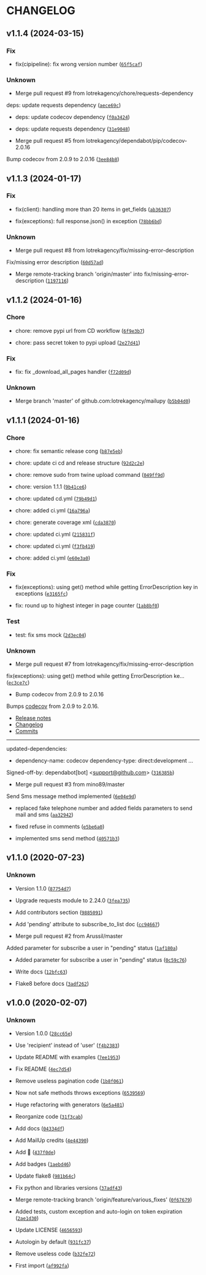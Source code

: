 # CHANGELOG



## v1.1.4 (2024-03-15)

### Fix

* fix(cipipeline): fix wrong version number ([`65f5caf`](https://github.com/lotrekagency/mailupy/commit/65f5caf6d170c9ee9292055643a0620c5e22c80d))

### Unknown

* Merge pull request #9 from lotrekagency/chore/requests-dependency

deps: update requests dependency ([`aece69c`](https://github.com/lotrekagency/mailupy/commit/aece69ccf99d605889660af9e15c9ae395f1be11))

* deps: update codecov dependency ([`f0a3424`](https://github.com/lotrekagency/mailupy/commit/f0a3424ef0fe3d5ba226febdab01d3d0487b8efe))

* deps: update requests dependency ([`31e9048`](https://github.com/lotrekagency/mailupy/commit/31e9048be49bdde81f8450057b71a21f4e8de9b6))

* Merge pull request #5 from lotrekagency/dependabot/pip/codecov-2.0.16

Bump codecov from 2.0.9 to 2.0.16 ([`3ee84b8`](https://github.com/lotrekagency/mailupy/commit/3ee84b84de27bc60e70e4b7144cb8ece69c6b040))


## v1.1.3 (2024-01-17)

### Fix

* fix(client): handling more than 20 items in get_fields ([`ab36307`](https://github.com/lotrekagency/mailupy/commit/ab36307aa963de85d35c088a96a34ee27b3a1207))

* fix(exceptions): full response.json() in exception ([`78bb6bd`](https://github.com/lotrekagency/mailupy/commit/78bb6bdb7892284fa6bd8c551d4433c476f3a757))

### Unknown

* Merge pull request #8 from lotrekagency/fix/missing-error-description

Fix/missing error description ([`60d57ad`](https://github.com/lotrekagency/mailupy/commit/60d57adf18e0e695c106202bcafcfe3d14fc4e43))

* Merge remote-tracking branch &#39;origin/master&#39; into fix/missing-error-description ([`1197116`](https://github.com/lotrekagency/mailupy/commit/11971169c3fc8d147092646299ca7853852df995))


## v1.1.2 (2024-01-16)

### Chore

* chore: remove pypi url from CD workflow ([`6f9e3b7`](https://github.com/lotrekagency/mailupy/commit/6f9e3b736eb4d0ac83cff6a5e5560cfb453d00a5))

* chore: pass secret token to pypi upload ([`2e27d41`](https://github.com/lotrekagency/mailupy/commit/2e27d414aad11f67133bdb8725bcc33ba178b8a1))

### Fix

* fix: fix _download_all_pages handler ([`f72d09d`](https://github.com/lotrekagency/mailupy/commit/f72d09d09d267375eb9fe8dbb39875384338a366))

### Unknown

* Merge branch &#39;master&#39; of github.com:lotrekagency/mailupy ([`b5b04d0`](https://github.com/lotrekagency/mailupy/commit/b5b04d07b63e3d71c575fb61a09ad63758996436))


## v1.1.1 (2024-01-16)

### Chore

* chore: fix semantic release cong ([`b87e5eb`](https://github.com/lotrekagency/mailupy/commit/b87e5eba4481f1e214b8e73a0b591aa958f20cc7))

* chore: update ci cd and release structure ([`92d2c2e`](https://github.com/lotrekagency/mailupy/commit/92d2c2e447781578adf8170af12d9f0434922252))

* chore: remove sudo from twine upload command ([`049ff9d`](https://github.com/lotrekagency/mailupy/commit/049ff9dac1a70822a09088dd5ad796868a9650ff))

* chore: version 1.1.1 ([`9b41ce6`](https://github.com/lotrekagency/mailupy/commit/9b41ce64f7d72d6b0c6f348b69ad5bd350e15d88))

* chore: updated cd.yml ([`79b49d1`](https://github.com/lotrekagency/mailupy/commit/79b49d103bdbf5846687e9d96560295c5ce8898d))

* chore: added ci.yml ([`16a796a`](https://github.com/lotrekagency/mailupy/commit/16a796a5721ced9d5126dee2e885a2d240001e82))

* chore: generate coverage xml ([`cda3870`](https://github.com/lotrekagency/mailupy/commit/cda3870d46640172c9a144cfa7ba32c9eb48d609))

* chore: updated ci.yml ([`215831f`](https://github.com/lotrekagency/mailupy/commit/215831f2f97fe5fc831d61069e6198df6d061c48))

* chore: updated ci.yml ([`f3fb419`](https://github.com/lotrekagency/mailupy/commit/f3fb419ea57daa4e11da637acade45daed8e8bc6))

* chore: added ci.yml ([`e60e3a0`](https://github.com/lotrekagency/mailupy/commit/e60e3a0834617996787ceee9b43b789bf598a7c0))

### Fix

* fix(exceptions): using get() method while getting ErrorDescription key in exceptions ([`e3165fc`](https://github.com/lotrekagency/mailupy/commit/e3165fca56882fbbdb2af3aa72689899aa6b6f67))

* fix: round up to highest integer in page counter ([`1ab8bf0`](https://github.com/lotrekagency/mailupy/commit/1ab8bf01d2892db646b963b9fa75c417d76bb4d1))

### Test

* test: fix sms mock ([`2d3ec04`](https://github.com/lotrekagency/mailupy/commit/2d3ec0405b59bef2c68e020f99b4599ffa4564fc))

### Unknown

* Merge pull request #7 from lotrekagency/fix/missing-error-description

fix(exceptions): using get() method while getting ErrorDescription ke… ([`ec3ce7c`](https://github.com/lotrekagency/mailupy/commit/ec3ce7c7d49a60bb93fd7c3e19691fa7d295218a))

* Bump codecov from 2.0.9 to 2.0.16

Bumps [codecov](https://github.com/codecov/codecov-python) from 2.0.9 to 2.0.16.
- [Release notes](https://github.com/codecov/codecov-python/releases)
- [Changelog](https://github.com/codecov/codecov-python/blob/master/CHANGELOG.md)
- [Commits](https://github.com/codecov/codecov-python/compare/v2.0.9...v2.0.16)

---
updated-dependencies:
- dependency-name: codecov
  dependency-type: direct:development
...

Signed-off-by: dependabot[bot] &lt;support@github.com&gt; ([`316385b`](https://github.com/lotrekagency/mailupy/commit/316385b227a290058c9c390d3900cc89cfbb6ad8))

* Merge pull request #3 from mino89/master

Send Sms message method implemented ([`6e04e9d`](https://github.com/lotrekagency/mailupy/commit/6e04e9d9f68b1f91aa61ef886b9836ec7e479216))

* replaced fake telephone number and added fields parameters to send mail and sms ([`aa32942`](https://github.com/lotrekagency/mailupy/commit/aa329425fbcb67d8bf24ca6d4f82faf65f1f76c9))

* fixed refuse in comments ([`e5be6a0`](https://github.com/lotrekagency/mailupy/commit/e5be6a00415b9fcc8ed35c6771c761ede80aa193))

* implemented sms send method ([`40571b3`](https://github.com/lotrekagency/mailupy/commit/40571b3e92a25df8cddbec23354c67e7df17416d))


## v1.1.0 (2020-07-23)

### Unknown

* Version 1.1.0 ([`87754d7`](https://github.com/lotrekagency/mailupy/commit/87754d72e7957ee2a6bc39301286050ad19fd578))

* Upgrade requests module to 2.24.0 ([`3fea735`](https://github.com/lotrekagency/mailupy/commit/3fea735b8d7c3cb5b81d0b56243be78da09d7515))

* Add contributors section ([`9885091`](https://github.com/lotrekagency/mailupy/commit/9885091771df61926051a858401f414ff3e85d4b))

* Add &#39;pending&#39; attribute to subscribe_to_list doc ([`cc94667`](https://github.com/lotrekagency/mailupy/commit/cc94667c7bd6a63fd82030d1930e46523c273bc0))

* Merge pull request #2 from Arussil/master

Added parameter for subscribe a user in &#34;pending&#34; status ([`1af180a`](https://github.com/lotrekagency/mailupy/commit/1af180ab730f878ae2900c0dac1ee896d043456e))

* Added parameter for subscribe a user in &#34;pending&#34; status ([`0c59c76`](https://github.com/lotrekagency/mailupy/commit/0c59c7688839606bc11209dce49a46b4edfac4a1))

* Write docs ([`12bfc63`](https://github.com/lotrekagency/mailupy/commit/12bfc630f61159f78500a882adc5bedf14439b9d))

* Flake8 before docs ([`3adf262`](https://github.com/lotrekagency/mailupy/commit/3adf262343b00d4da8b48d74b55fe0c532ffe7f4))


## v1.0.0 (2020-02-07)

### Unknown

* Version 1.0.0 ([`28cc65e`](https://github.com/lotrekagency/mailupy/commit/28cc65e92fc2c5194838f484252bdd4291d2877c))

* Use &#39;recipient&#39; instead of &#39;user&#39; ([`f4b2383`](https://github.com/lotrekagency/mailupy/commit/f4b23830a7c7fcd649eb11c75d7dc0fa4cd6cc89))

* Update README with examples ([`7ee1953`](https://github.com/lotrekagency/mailupy/commit/7ee1953cff64d6c29d5e6493f5210ad9fb46f5d7))

* Fix README ([`4ec7d54`](https://github.com/lotrekagency/mailupy/commit/4ec7d5498930e62b95429b545f8553e78cf84af9))

* Remove useless pagination code ([`1b8f061`](https://github.com/lotrekagency/mailupy/commit/1b8f06183cd236952cdf8f295a94ddd3c0d73de0))

* Now not safe methods throws exceptions ([`6539569`](https://github.com/lotrekagency/mailupy/commit/6539569d197d1a16f5715c7ddb68844595e26be5))

* Huge refactoring with generators ([`6e5a481`](https://github.com/lotrekagency/mailupy/commit/6e5a481a071ab41ac23ee48565c5c7f0bfa3d4e9))

* Reorganize code ([`31f3cab`](https://github.com/lotrekagency/mailupy/commit/31f3cababdac51c9b62967d978d278ee2be7dab8))

* Add docs ([`04334df`](https://github.com/lotrekagency/mailupy/commit/04334df2c2c92e086bdf4bd1a52233832156d747))

* Add MailUp credits ([`4e44390`](https://github.com/lotrekagency/mailupy/commit/4e44390b6eac49fc70f9617159dd07a8612f8356))

* Add 💌 ([`437f0de`](https://github.com/lotrekagency/mailupy/commit/437f0de2d572586adccc5bc7090061f9fabf2a8a))

* Add badges ([`1aebd46`](https://github.com/lotrekagency/mailupy/commit/1aebd4601e17d33564c07cc12859dfd191c5e56f))

* Update flake8 ([`981b64c`](https://github.com/lotrekagency/mailupy/commit/981b64c7b5d397aed5c533f18eb4eaed4d2dbca0))

* Fix python and libraries versions ([`37adf43`](https://github.com/lotrekagency/mailupy/commit/37adf436f549b44ca7c348ce3c4902723215e335))

* Merge remote-tracking branch &#39;origin/feature/various_fixes&#39; ([`0f67679`](https://github.com/lotrekagency/mailupy/commit/0f6767954c58d0d1d283282713745695a916355a))

* Added tests, custom exception and auto-login on token expiration ([`2ae1d30`](https://github.com/lotrekagency/mailupy/commit/2ae1d30fa6e8a55bcb317951ef719e911e64bb3a))

* Update LICENSE ([`4656593`](https://github.com/lotrekagency/mailupy/commit/4656593ff0b87cadd4302f509afd0967df4a639d))

* Autologin by default ([`931fc37`](https://github.com/lotrekagency/mailupy/commit/931fc373945a9450c775bf2327ffa8503397a921))

* Remove useless code ([`b32fe72`](https://github.com/lotrekagency/mailupy/commit/b32fe7227208a9cc3194f71a0b5e87ccc925d870))

* First import ([`af992fa`](https://github.com/lotrekagency/mailupy/commit/af992fa2bed1c333405151627c7affbd599ae5ae))
